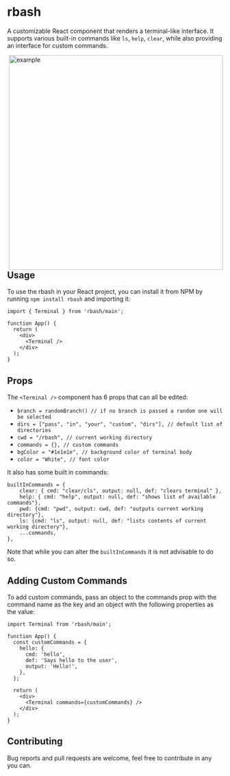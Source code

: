 # rbash
A customizable React component that renders a terminal-like interface. It supports various built-in commands like `ls`, `help`, `clear`, while also providing an interface for custom commands.

<img alt="example" src="https://user-images.githubusercontent.com/92326059/234421648-9b0758d6-4a62-4d35-bfbb-e2c369761543.png" width="500" align="right">

## Usage
To use the rbash in your React project, you can install it from NPM by running `npm install rbash` and importing it:
```
import { Terminal } from 'rbash/main';

function App() {
  return (
    <div>
      <Terminal />
    </div>
  );
}
```
## Props
The `<Terminal />` component has 6 props that can all be edited:
- `branch = randomBranch() // if no branch is passed a random one will be selected` 
- `dirs = ["pass", "in", "your", "custom", "dirs"], // default list of directories`
- `cwd = "/rbash", // current working directory`
- `commands = {}, // custom commands`
- `bgColor = "#1e1e1e", // background color of terminal body`
- `color = "White", // font color`

It also has some built in commands:
```
builtInCommands = {
    clear: { cmd: "clear/cls", output: null, def: "clears terminal" },
    help: { cmd: "help", output: null, def: "shows list of available commands"},
    pwd: {cmd: "pwd", output: cwd, def: "outputs current working directory"},
    ls: {cmd: "ls", output: null, def: "lists contents of current working directory"},
    ...commands,
},
```
Note that while you can alter the `builtInCommands` it is not advisable to do so.

## Adding Custom Commands
To add custom commands, pass an object to the commands prop with the command name as the key and an object with the following properties as the value:
```
import Terminal from 'rbash/main';

function App() {
  const customCommands = {
    hello: {
      cmd: 'hello',
      def: 'Says hello to the user',
      output: 'Hello!',
    },
  };

  return (
    <div>
      <Terminal commands={customCommands} />
    </div>
  );
}
```

## Contributing
Bug reports and pull requests are welcome, feel free to contribute in any you can.
